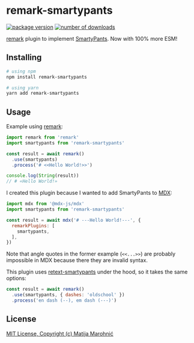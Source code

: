 # remark-smartypants

[![package version](https://badgen.net/npm/v/remark-smartypants)][npm]
[![number of downloads](https://badgen.net/npm/dt/remark-smartypants)][npm]

[remark] plugin to implement [SmartyPants]. Now with 100% more ESM!

## Installing

```sh
# using npm
npm install remark-smartypants

# using yarn
yarn add remark-smartypants
```

## Usage

Example using [remark]:

```js
import remark from 'remark'
import smartypants from 'remark-smartypants'

const result = await remark()
  .use(smartypants)
  .process('# <<Hello World!>>')

console.log(String(result))
// # «Hello World!»
```

I created this plugin because I wanted to add SmartyPants to [MDX]:

```js
import mdx from '@mdx-js/mdx'
import smartypants from 'remark-smartypants'

const result = await mdx('# ---Hello World!---', {
  remarkPlugins: [
    smartypants,
  ],
})
```

Note that angle quotes in the former example (`<<...>>`) are probably impossible in MDX because there they are invalid syntax.

This plugin uses [retext-smartypants](https://github.com/retextjs/retext-smartypants) under the hood, so it takes the same options:

```js
const result = await remark()
  .use(smartypants, { dashes: 'oldschool' })
  .process('en dash (--), em dash (---)')
```

## License

[MIT License, Copyright (c) Matija Marohnić](./LICENSE)

[npm]: https://www.npmjs.com/package/remark-smartypants
[remark]: https://remark.js.org
[SmartyPants]: https://daringfireball.net/projects/smartypants
[MDX]: https://mdxjs.com
